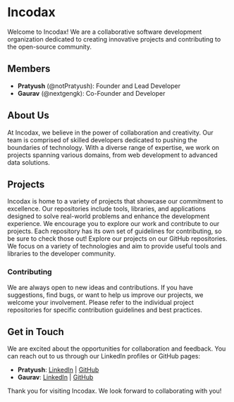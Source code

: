 # Incodax

Welcome to Incodax! We are a collaborative software development organization dedicated to creating innovative projects and contributing to the open-source community.

## Members

- **Pratyush** (@notPratyush): Founder and Lead Developer
- **Gaurav** (@nextgengk): Co-Founder and Developer

## About Us

At Incodax, we believe in the power of collaboration and creativity. Our team is comprised of skilled developers dedicated to pushing the boundaries of technology. With a diverse range of expertise, we work on projects spanning various domains, from web development to advanced data solutions. 

## Projects

Incodax is home to a variety of projects that showcase our commitment to excellence. Our repositories include tools, libraries, and applications designed to solve real-world problems and enhance the development experience. We encourage you to explore our work and contribute to our projects. Each repository has its own set of guidelines for contributing, so be sure to check those out! Explore our projects on our GitHub repositories. We focus on a variety of technologies and aim to provide useful tools and libraries to the developer community.

### Contributing

We are always open to new ideas and contributions. If you have suggestions, find bugs, or want to help us improve our projects, we welcome your involvement. Please refer to the individual project repositories for specific contribution guidelines and best practices.

## Get in Touch

We are excited about the opportunities for collaboration and feedback. You can reach out to us through our LinkedIn profiles or GitHub pages:

- **Pratyush**: [LinkedIn](https://www.linkedin.com/in/pratyush-kumar-751a1229b/) | [GitHub](https://github.com/notPratyush)
- **Gaurav**: [LinkedIn](https://www.linkedin.com/in/gauravkumar077/) | [GitHub](https://github.com/nextgengk)

Thank you for visiting Incodax. We look forward to collaborating with you!
